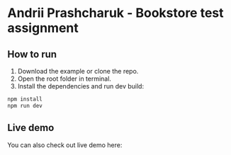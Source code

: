 # Andrii Prashcharuk - Bookstore test assignment

## How to run

1. Download the example or clone the repo.
2. Open the root folder in terminal. 
3. Install the dependencies and run dev build:

```bash
npm install
npm run dev
```

## Live demo

You can also check out live demo here:

[//]: # (TODO add link to the deployment)
